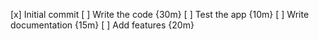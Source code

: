 [x] Initial commit
[ ] Write the code {30m}
[ ] Test the app {10m}
[ ] Write documentation {15m}
[ ] Add features {20m}

